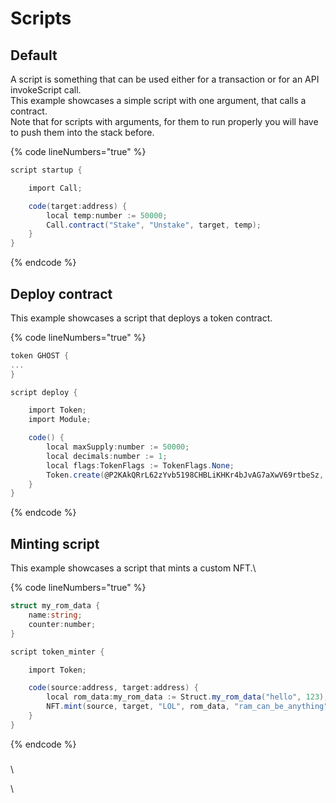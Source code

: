 # Scripts

## Default

A script is something that can be used either for a transaction or for an API invokeScript call.\
This example showcases a simple script with one argument, that calls a contract.\
Note that for scripts with arguments, for them to run properly you will have to push them into the stack before.

{% code lineNumbers="true" %}
```csharp
script startup {

	import Call;

	code(target:address) {
		local temp:number := 50000;
		Call.contract("Stake", "Unstake", target, temp);
	}
}
```
{% endcode %}



## Deploy contract

This example showcases a script that deploys a token contract.

{% code lineNumbers="true" %}
```csharp
token GHOST {
...
}

script deploy {

    import Token;
    import Module;

    code() {
        local maxSupply:number := 50000;
        local decimals:number := 1;
		local flags:TokenFlags := TokenFlags.None;
        Token.create(@P2KAkQRrL62zYvb5198CHBLiKHKr4bJvAG7aXwV69rtbeSz, "GHOST",  "Ghost Token", maxSupply, decimals, flags, Module.getScript(GHOST),  Module.getABI(GHOST));
    }
}
```
{% endcode %}

## Minting script

This example showcases a script that mints a custom NFT.\


{% code lineNumbers="true" %}
```csharp
struct my_rom_data {
	name:string;
	counter:number;
}

script token_minter {

	import Token;

	code(source:address, target:address) {
		local rom_data:my_rom_data := Struct.my_rom_data("hello", 123);
		NFT.mint(source, target, "LOL", rom_data, "ram_can_be_anything");
	}
}
```
{% endcode %}

###

\


\
